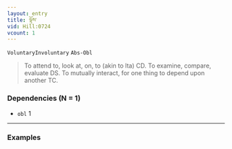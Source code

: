 ```yaml
---
layout: entry
title: ལྟོས་
vid: Hill:0724
vcount: 1
---
```

`VoluntaryInvoluntary` `Abs-Obl`
> To attend to, look at, on, to (akin to lta) CD\.
 To examine, compare, evaluate DS\.
 To mutually interact, for one thing to depend upon another TC\.

### Dependencies (N = 1)
* `obl` 1

---

### Examples



